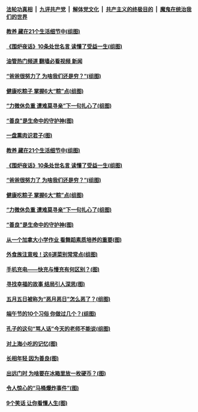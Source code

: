 ####  [法轮功真相](../../../../basic/blob/master/README.md?t=06060431) &nbsp;|&nbsp; [九评共产党](../../../../9ping.md/blob/master/README.md?t=06060431) &nbsp;|&nbsp; [解体党文化](../../../../jtdwh.md/blob/master/README.md?t=06060431)  &nbsp;|&nbsp; [共产主义的终极目的](../../../../gczydzjmd.md/blob/master/README.md?t=06060431) &nbsp;|&nbsp; [魔鬼在统治我们的世界](../../../../mgztzwmdsj.md/blob/master/README.md?t=06060431) 

#### [教养 藏在21个生活细节中(组图)](../pages/p8/1007117.md?t=06060431) 

#### [《围炉夜话》10条处世名言 读懂了受益一生(组图)](../pages/p8/1008261.md?t=06060431) 

#### [油管热门频道 翻墙必看视频 新闻](http://45.76.130.85:81/youtube.html?06060431)

#### [“爸爸很努力了 为啥我们还是穷？”(组图)](../pages/p8/1008170.md?t=06060431) 

#### [健康吃粽子 掌握6大“粽”点(组图)](../pages/p8/1008258.md?t=06060431) 

#### [“力微休负重 遭难莫寻亲”下一句扎心了(组图)](../pages/p8/1007115.md?t=06060431) 

#### [“善良”是生命中的守护神(图)](../pages/p8/1008125.md?t=06060431) 

#### [一盘熏肉识君子(图)](../pages/p8/1008142.md?t=06060431) 

#### [教养 藏在21个生活细节中(组图)](../pages/p8/1007117.md?t=06060431) 

#### [《围炉夜话》10条处世名言 读懂了受益一生(组图)](../pages/p8/1008261.md?t=06060431) 

#### [“爸爸很努力了 为啥我们还是穷？”(组图)](../pages/p8/1008170.md?t=06060431) 

#### [健康吃粽子 掌握6大“粽”点(组图)](../pages/p8/1008258.md?t=06060431) 

#### [“力微休负重 遭难莫寻亲”下一句扎心了(组图)](../pages/p8/1007115.md?t=06060431) 

#### [“善良”是生命中的守护神(图)](../pages/p8/1008125.md?t=06060431) 

#### [从一个加拿大小学作业 看舞蹈素质培养的重要(图)](../pages/p8/1008182.md?t=06060431) 

#### [外食族注意啦！这6道菜别常常点(组图)](../pages/p8/1006653.md?t=06060431) 

#### [手机充电——快充与慢充有何区别？(图)](../pages/p8/1007977.md?t=06060431) 

#### [寻找幸福的故事 结局引人深思(图)](../pages/p8/1008043.md?t=06060431) 

#### [五月五日被称为“恶月恶日”怎么恶了？(组图)](../pages/p8/1008031.md?t=06060431) 

#### [端午节的10个习俗 你做过几个？(组图)](../pages/p8/1008022.md?t=06060431) 


#### [孔子的这句“骂人话”今天的老师不能说(组图)](../pages/p8/1007914.md?t=06060431) 

#### [对上海小吃的记忆(图)](../pages/p8/1006532.md?t=06060431) 

#### [长相年轻 因为善良(图)](../pages/p8/1007968.md?t=06060431) 

#### [出远门时 为啥要在冰箱里放一枚硬币？(图)](../pages/p8/1006173.md?t=06060431) 

#### [令人惊心的“马桶爆炸事件”(图)](../pages/p8/1007127.md?t=06060431) 

#### [9个笑话 让你看懂人生(图)](../pages/p8/1007373.md?t=06060431) 

<img src='http://gfw-breaker.win/goodnews/indexes/p8.md' width='0px' height='0px'/>
